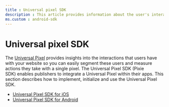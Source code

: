 ```yaml
---
title : Universal pixel SDK
description : This article provides information about the user's interactions with the websites and the action they take using a pixel. The Universal Pixel SDK (Pixie SDK)enables users to integrate a Universal Pixel within the application.
ms.custom : android-sdk
---
```

# Universal pixel SDK

The [Universal Pixel](../monetize/the-universal-pixel.md) provides insights into the interactions that users have with your website so you can easily segment these users and measure actions they take with a single pixel. The Universal Pixel SDK (Pixie SDK) enables publishers to integrate a Universal Pixel within their apps. This section describes how to implement, initialize and use the Universal Pixel SDK.

- [Universal Pixel SDK for iOS](../mobile-sdk/universal-pixel-sdk-for-ios.md)
- [Universal Pixel SDK for Android](../mobile-sdk/universal-pixel-sdk-for-android.md)